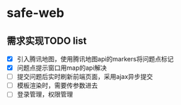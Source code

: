 # safe-web
## 需求实现TODO list
* [x] 引入腾讯地图，使用腾讯地图api的markers将问题点标记
* [x] 问题点提示窗口用map的api解决
* [ ] 提交问题后实时刷新前端页面，采用ajax异步提交
* [ ] 模板渲染时，需要传参数进去
* [ ] 登录管理，权限管理